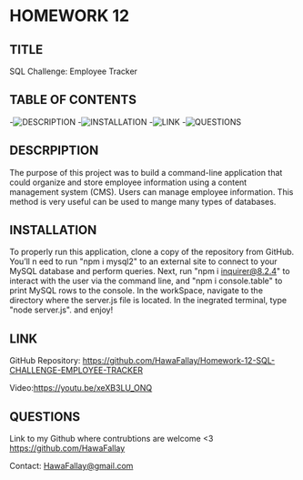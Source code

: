 # HOMEWORK 12

## TITLE

SQL Challenge: Employee Tracker

## TABLE OF CONTENTS

-![DESCRIPTION](#description)
-![INSTALLATION](#installation)
-![LINK](#link)
-![QUESTIONS](#questions)

## DESCRPIPTION

 The purpose of this project was to build a command-line application that could organize and
 store employee information using a content management system (CMS). Users can manage
 employee information. This method is very useful can be used to mange many types
 of databases.

## INSTALLATION

To properly run this application, clone a copy of the repository from GitHub. You’ll n
eed to run "npm i mysql2" to an external site to connect to your MySQL
database and perform queries.
Next, run "npm i inquirer@8.2.4" to interact with the user via the command line,
and "npm i console.table" to print MySQL rows to the console.
In the workSpace, navigate to the directory where the server.js file is located.
In the inegrated terminal, type "node server.js". and enjoy!

## LINK

GitHub Repository: <https://github.com/HawaFallay/Homework-12-SQL-CHALLENGE-EMPLOYEE-TRACKER>

Video:<https://youtu.be/xeXB3LU_ONQ>

## QUESTIONS

Link to my Github where contrubtions are welcome <3
<https://github.com/HawaFallay>

Contact:
HawaFallay@gmail.com
